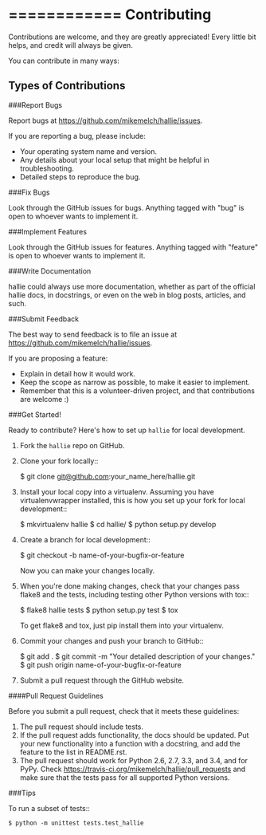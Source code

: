 ============
Contributing
============

Contributions are welcome, and they are greatly appreciated! Every
little bit helps, and credit will always be given.

You can contribute in many ways:

Types of Contributions
----------------------

###Report Bugs

Report bugs at https://github.com/mikemelch/hallie/issues.

If you are reporting a bug, please include:

* Your operating system name and version.
* Any details about your local setup that might be helpful in troubleshooting.
* Detailed steps to reproduce the bug.

###Fix Bugs

Look through the GitHub issues for bugs. Anything tagged with "bug"
is open to whoever wants to implement it.

###Implement Features


Look through the GitHub issues for features. Anything tagged with "feature"
is open to whoever wants to implement it.

###Write Documentation


hallie could always use more documentation, whether as part of the
official hallie docs, in docstrings, or even on the web in blog posts,
articles, and such.

###Submit Feedback

The best way to send feedback is to file an issue at https://github.com/mikemelch/hallie/issues.

If you are proposing a feature:

* Explain in detail how it would work.
* Keep the scope as narrow as possible, to make it easier to implement.
* Remember that this is a volunteer-driven project, and that contributions
  are welcome :)

###Get Started!

Ready to contribute? Here's how to set up `hallie` for local development.

1. Fork the `hallie` repo on GitHub.
2. Clone your fork locally::

    $ git clone git@github.com:your_name_here/hallie.git

3. Install your local copy into a virtualenv. Assuming you have virtualenvwrapper installed, this is how you set up your fork for local development::

    $ mkvirtualenv hallie
    $ cd hallie/
    $ python setup.py develop

4. Create a branch for local development::

    $ git checkout -b name-of-your-bugfix-or-feature

   Now you can make your changes locally.

5. When you're done making changes, check that your changes pass flake8 and the tests, including testing other Python versions with tox::

    $ flake8 hallie tests
    $ python setup.py test
    $ tox

   To get flake8 and tox, just pip install them into your virtualenv.

6. Commit your changes and push your branch to GitHub::

    $ git add .
    $ git commit -m "Your detailed description of your changes."
    $ git push origin name-of-your-bugfix-or-feature

7. Submit a pull request through the GitHub website.

####Pull Request Guidelines

Before you submit a pull request, check that it meets these guidelines:

1. The pull request should include tests.
2. If the pull request adds functionality, the docs should be updated. Put
   your new functionality into a function with a docstring, and add the
   feature to the list in README.rst.
3. The pull request should work for Python 2.6, 2.7, 3.3, and 3.4, and for PyPy. Check
   https://travis-ci.org/mikemelch/hallie/pull_requests
   and make sure that the tests pass for all supported Python versions.

###Tips

To run a subset of tests::

    $ python -m unittest tests.test_hallie
